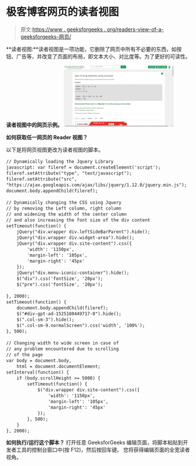 # 极客博客网页的读者视图

> 原文:[https://www . geeksforgeeks . org/readers-view-of-a-geeksforgeeks-网页/](https://www.geeksforgeeks.org/readers-view-of-a-geeksforgeeks-webpage/)

**读者视图:**读者视图是一项功能，它删除了网页中所有不必要的东西，如按钮、广告等，并改变了页面的布局，即文本大小、对比度等。为了更好的可读性。

**读者视图中的网页示例。**
![](img/89955e1f3a17539c74a790d6bb9d8766.png)

**如何获取任一网页的 Reader 视图？**

以下是将网页视图更改为读者视图的脚本。

```
// Dynamically loading the Jquery Library
javascript: var fileref = document.createElement('script');
fileref.setAttribute("type", "text/javascript");
fileref.setAttribute("src", 
"https://ajax.googleapis.com/ajax/libs/jquery/1.12.0/jquery.min.js");
document.body.appendChild(fileref);

// Dynamically changing the CSS using Jquery 
// by removing the Left column, right column
// and widening the width of the center column
// and also increasing the font size of the div content
setTimeout(function() {
    jQuery("div.wrapper div.leftSideBarParent").hide();
    jQuery("div.wrapper div.widget-area").hide();
    jQuery("div.wrapper div.site-content").css({
        'width': '1150px',
        'margin-left': '105px',
        'margin-right': '45px'
    });
    jQuery("div.menu-iconic-container").hide();
    $("div").css('fontSize', '20px');
    $("pre").css('fontSize', '20px');

}, 2000);
setTimeout(function() {
    document.body.appendChild(fileref);
    $("#div-gpt-ad-1525180449717-0").hide();
    $(".col-sm-3").hide();
    $(".col-sm-9.normalScreen").css('width', '100%');
}, 500);

// Changing width to wide screen in case of 
// any problem encountered due to scrolling 
// of the page
var body = document.body,
    html = document.documentElement;
setInterval(function() {
    if (body.scrollHeight >= 5000) {
        setTimeout(function() {
            $("div.wrapper div.site-content").css({
                'width': '1150px',
                'margin-left': '105px',
                'margin-right': '45px'
            });
        }, 500);
    }
}, 2000);
```

**如何执行/运行这个脚本？**
打开任意 GeeksforGeeks 编辑页面，将脚本粘贴到开发者工具的控制台窗口中(按 F12)，然后按回车键。
您将获得编辑页面的全宽读者视角。
